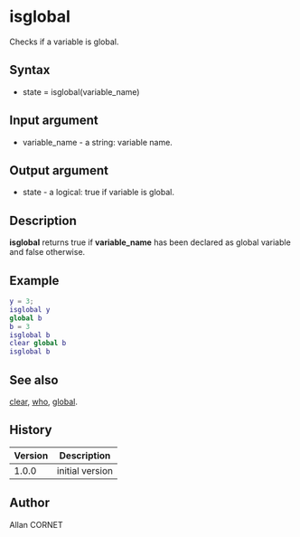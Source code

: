 

# isglobal

Checks if a variable is global.

## Syntax

- state = isglobal(variable_name)

## Input argument

 - variable_name - a string: variable name.

## Output argument

 - state - a logical: true if variable is global.

## Description


  <p><b>isglobal</b> returns true if <b>variable_name</b> has been declared as global variable and false otherwise.</p>


## Example

```matlab
y = 3;
isglobal y
global b
b = 3
isglobal b
clear global b
isglobal b
```

## See also

[clear](clear.md), [who](who.md), [global](global.md).
## History

|Version|Description|
|------|------|
|1.0.0|initial version|


## Author

Allan CORNET



